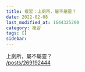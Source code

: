```yaml
---
title: 複習：上廁所，屬不屬靈？
date: 2022-02-08
last_modified_at: 1644325200
category: 複習
tags: []
sidebar: 
---
```


<p>上廁所，屬不屬靈？<br/>
<a href="/posts/269192444" target="_blank">/posts/269192444</a></p>
<p> </p>
